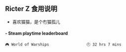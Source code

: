 ## Ricter Z 食用说明
- 喜欢猫猫，是个冇猫孤儿

<!-- steam-box start -->
#### - Steam playtime leaderboard
```text
🎮 World of Warships                 🕘 32 hrs 7 mins
```
<!-- Powered by https://github.com/YouEclipse/steam-box . -->
<!-- steam-box end -->
